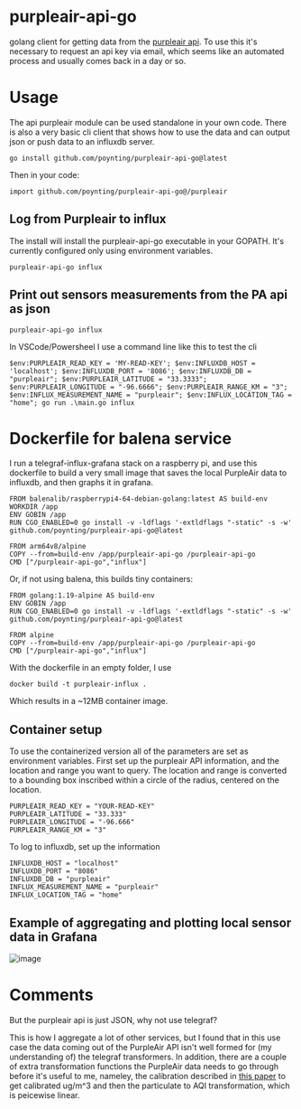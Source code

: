 # purpleair-api-go
golang client for getting data from the [purpleair api](https://api.purpleair.com/). To use this it's necessary to request an api key via email, which seems like an automated process and usually comes back in a day or so.

# Usage
The api purpleair module can be used standalone in your own code. There is also a very basic cli client that shows how to use the data and can output json or push data to an influxdb server.

```
go install github.com/poynting/purpleair-api-go@latest 
```

Then in your code:
```
import github.com/poynting/purpleair-api-go@/purpleair
```

## Log from Purpleair to influx
The install will install the purpleair-api-go executable in your GOPATH.  It's currently configured only using environment variables.

```
purpleair-api-go influx
```

## Print out sensors measurements from the PA api as json
```
purpleair-api-go influx
```

In VSCode/Powersheel I use a command line like this to test the cli
```
$env:PURPLEAIR_READ_KEY = 'MY-READ-KEY'; $env:INFLUXDB_HOST = 'localhost'; $env:INFLUXDB_PORT = '8086'; $env:INFLUXDB_DB = "purpleair"; $env:PURPLEAIR_LATITUDE = "33.3333"; $env:PURPLEAIR_LONGITUDE = "-96.6666"; $env:PURPLEAIR_RANGE_KM = "3"; $env:INFLUX_MEASUREMENT_NAME = "purpleair"; $env:INFLUX_LOCATION_TAG = "home"; go run .\main.go influx
```

# Dockerfile for balena service

I run a telegraf-influx-grafana stack on a raspberry pi, and use this dockerfile to build a very small image that saves the local PurpleAir data to influxdb, and then graphs it in grafana. 

```
FROM balenalib/raspberrypi4-64-debian-golang:latest AS build-env
WORKDIR /app
ENV GOBIN /app
RUN CGO_ENABLED=0 go install -v -ldflags '-extldflags "-static" -s -w' github.com/poynting/purpleair-api-go@latest 

FROM arm64v8/alpine
COPY --from=build-env /app/purpleair-api-go /purpleair-api-go
CMD ["/purpleair-api-go","influx"]
```

Or, if not using balena, this builds tiny containers:
```
FROM golang:1.19-alpine AS build-env
ENV GOBIN /app
RUN CGO_ENABLED=0 go install -v -ldflags '-extldflags "-static" -s -w' github.com/poynting/purpleair-api-go@latest 

FROM alpine
COPY --from=build-env /app/purpleair-api-go /purpleair-api-go
CMD ["/purpleair-api-go","influx"]
```

With the dockerfile in an empty folder, I use 
```
docker build -t purpleair-influx .
```
Which results in a ~12MB container image.

## Container setup

To use the containerized version all of the parameters are set as environment variables. First set up the purpleair API information, and the location and range you want to query. The location and range is converted to a bounding box inscribed within a circle of the radius, centered on the location.

```
PURPLEAIR_READ_KEY = "YOUR-READ-KEY"
PURPLEAIR_LATITUDE = "33.333"
PURPLEAIR_LONGITUDE = "-96.666"
PURPLEAIR_RANGE_KM = "3"
```

To log to influxdb, set up the information

```
INFLUXDB_HOST = "localhost"
INFLUXDB_PORT = "8086"
INFLUXDB_DB = "purpleair"
INFLUX_MEASUREMENT_NAME = "purpleair"
INFLUX_LOCATION_TAG = "home"
```

## Example of aggregating and plotting local sensor data in Grafana
![image](https://user-images.githubusercontent.com/6610131/196003936-e27a7be8-32ee-4fa9-b816-21a60c80a358.png)

# Comments
But the purpleair api is just JSON, why not use telegraf? 

This is how I aggregate a lot of other services, but I found that in this use case the data coming out of the PurpleAir API isn't well formed for (my understanding of) the telegraf transformers. In addition, there are a couple of extra transformation functions the PurpleAir data needs to go through before it's useful to me, nameley, the calibration described in [this paper](https://www.sciencedirect.com/science/article/abs/pii/S135223102100251X?via%3Dihub) to get calibrated ug/m^3 and then the particulate to AQI transformation, which is peicewise linear.

